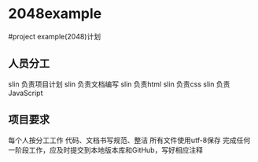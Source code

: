 2048example
===========

#project example(2048)计划
## 人员分工
slin 负责项目计划
slin 负责文档编写
slin 负责html
slin 负责css
slin 负责JavaScript
## 项目要求
每个人按分工工作
代码、文档书写规范、整洁
所有文件使用utf-8保存
完成任何一阶段工作，应及时提交到本地版本库和GitHub，写好相应注释

